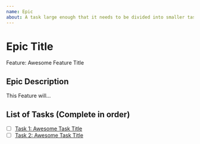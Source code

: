 ```yaml
---
name: Epic
about: A task large enough that it needs to be divided into smaller tasks. It will usually be labeled as `enhancement`.
---
```


<!-- Issue title should mirror the Epic Title. -->

# Epic Title

Feature: Awesome Feature Title

## Epic Description

This Feature will...

## List of Tasks (Complete in order)

- [ ] [Task 1: Awesome Task Title](https://github.com/jorenrui/cionru/issues/1)
- [ ] [Task 2: Awesome Task Title](https://github.com/jorenrui/cionru/issues/2)
